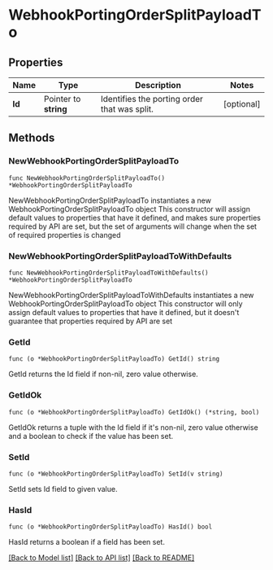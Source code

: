 # WebhookPortingOrderSplitPayloadTo

## Properties

Name | Type | Description | Notes
------------ | ------------- | ------------- | -------------
**Id** | Pointer to **string** | Identifies the porting order that was split. | [optional] 

## Methods

### NewWebhookPortingOrderSplitPayloadTo

`func NewWebhookPortingOrderSplitPayloadTo() *WebhookPortingOrderSplitPayloadTo`

NewWebhookPortingOrderSplitPayloadTo instantiates a new WebhookPortingOrderSplitPayloadTo object
This constructor will assign default values to properties that have it defined,
and makes sure properties required by API are set, but the set of arguments
will change when the set of required properties is changed

### NewWebhookPortingOrderSplitPayloadToWithDefaults

`func NewWebhookPortingOrderSplitPayloadToWithDefaults() *WebhookPortingOrderSplitPayloadTo`

NewWebhookPortingOrderSplitPayloadToWithDefaults instantiates a new WebhookPortingOrderSplitPayloadTo object
This constructor will only assign default values to properties that have it defined,
but it doesn't guarantee that properties required by API are set

### GetId

`func (o *WebhookPortingOrderSplitPayloadTo) GetId() string`

GetId returns the Id field if non-nil, zero value otherwise.

### GetIdOk

`func (o *WebhookPortingOrderSplitPayloadTo) GetIdOk() (*string, bool)`

GetIdOk returns a tuple with the Id field if it's non-nil, zero value otherwise
and a boolean to check if the value has been set.

### SetId

`func (o *WebhookPortingOrderSplitPayloadTo) SetId(v string)`

SetId sets Id field to given value.

### HasId

`func (o *WebhookPortingOrderSplitPayloadTo) HasId() bool`

HasId returns a boolean if a field has been set.


[[Back to Model list]](../README.md#documentation-for-models) [[Back to API list]](../README.md#documentation-for-api-endpoints) [[Back to README]](../README.md)



